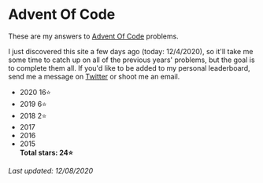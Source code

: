 # Advent Of Code
These are my answers to [Advent Of Code](https://adventofcode.com) problems.

I just discovered this site a few days ago (today: 12/4/2020), so it'll take me some time to catch up on all of the previous years' problems, but the goal is to complete them all. If you'd like to be added to my personal leaderboard, send me a message on [Twitter](https://twitter.com/walkercsutton) or shoot me an email.

* 2020 16⭐
* 2019 6⭐
* 2018 2⭐
* 2017
* 2016
* 2015    
__Total stars: 24⭐__

_Last updated: 12/08/2020_
